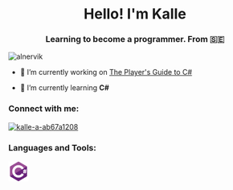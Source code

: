 <h1 align="center">Hello! I'm Kalle</h1>
<h3 align="center">Learning to become a programmer. From 🇸🇪</h3>

<p align="left"> <img src="https://komarev.com/ghpvc/?username=alnervik&label=Profile%20views&color=0e75b6&style=flat" alt="alnervik" /> </p>

- 🔭 I’m currently working on [The Player's Guide to C#](https://csharpplayersguide.com/)

- 🌱 I’m currently learning **C#**

<h3 align="left">Connect with me:</h3>
<p align="left">
<a href="https://linkedin.com/in/kalle-a-ab67a1208" target="blank"><img align="center" src="https://raw.githubusercontent.com/rahuldkjain/github-profile-readme-generator/master/src/images/icons/Social/linked-in-alt.svg" alt="kalle-a-ab67a1208" height="30" width="40" /></a>
</p>

<h3 align="left">Languages and Tools:</h3>
<p align="left"> <a href="https://www.w3schools.com/cs/" target="_blank" rel="noreferrer"> <img src="https://raw.githubusercontent.com/devicons/devicon/master/icons/csharp/csharp-original.svg" alt="csharp" width="40" height="40"/> </a> </p>


